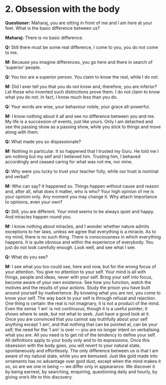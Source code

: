 # 2. Obsession with the body

**Questioner:** Maharaj, you are sitting in front of me and I am here at your feet. What is the basic difference between us?

**Maharaj:** There is no basic difference.

**Q:** Still there must be some real difference, I come to you, you do not come to me.

**M:** Because you imagine differences, you go here and there in search of ‘superior’ people.

**Q:** You too are a superior person. You claim to know the real, while I do not.

**M:** Did I ever tell you that you do not know and, therefore, you are inferior? Let those who invented such distinctions prove them. I do not claim to know what you do not. In fact, I know much less than you do.

**Q:** Your words are wise, your behaviour noble, your grace all-powerful.

**M:** I know nothing about it all and see no difference between you and me. My life is a succession of events, just like yours. Only I am detached and see the passing show as a passing show, while you stick to things and move along with them.

**Q:** What made you so dispassionate?

**M:** Nothing in particular. It so happened that I trusted my Guru. He told me I am nothing but my self and I believed him. Trusting him, I behaved accordingly and ceased caring for what was not me, nor mine.

**Q:** Why were you lucky to trust your teacher fully, while our trust is nominal and verbal?

**M:** Who can say? It happened so. Things happen without cause and reason and, after all, what does it matter, who is who? Your high opinion of me is your opinion only. Any moment you may change it. Why attach importance to opinions, even your own?

**Q:** Still, you are different. Your mind seems to be always quiet and happy. And miracles happen round you.

**M:** I know nothing about miracles, and I wonder whether nature admits exceptions to her laws, unless we agree that everything is a miracle. As to my mind, there is no such thing. There is consciousness in which everything happens. It is quite obvious and within the experience of everybody. You just do not look carefully enough. Look well, and see what I see.

**Q:** What do you see?

**M:** I see what you too could see, here and now, but for the wrong focus of your attention. You give no attention to your self. Your mind is all with things, people and ideas, never with your self. Bring your self into focus, become aware of your own existence. See how you function, watch the motives and the results of your actions. Study the prison you have built around yourself by inadvertence. By knowing what you are not, you come to know your self. The way back to your self is through refusal
and rejection. One thing is certain: the real is not imaginary, it is not a product of the mind. Even the sense ‘I am’ is not continuous, though it is a useful pointer; it shows where to seek, but not what to seek. Just have a good look at it. Once you are convinced that you cannot say truthfully about your self anything except ‘I am’, and that nothing that can be pointed at, can be your self, the need for the ‘I am’ is over — you are no longer intent on verbalising what you are. All you need is to get rid of the tendency to define your self. All definitions apply to your body only and to its expressions. Once this obsession with the body goes, you will revert to your natural state, spontaneously and effortlessly. The only difference between us is that I am aware of my natural state, while you are bemused. Just like gold made into ornaments has no advantage over gold dust, except when the mind makes it so, so are we one in being — we differ only in appearance. We discover it by being earnest, by searching, enquiring, questioning daily and hourly, by giving one’s life to this discovery.